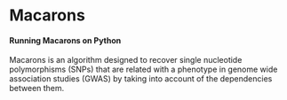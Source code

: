 # Macarons
#### Running Macarons on Python
Macarons is an algorithm designed to recover single nucleotide polymorphisms (SNPs) that are related with a phenotype in genome wide association studies (GWAS) by taking into account of the dependencies between them.

